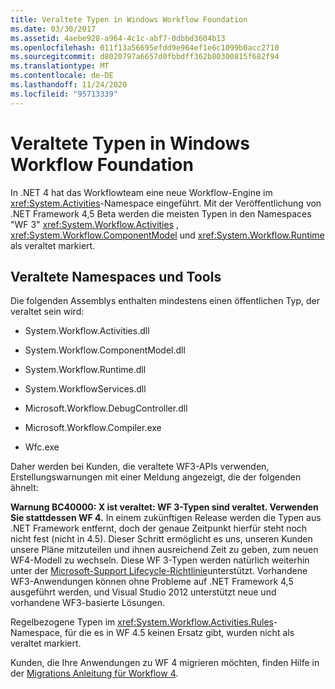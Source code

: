 ```yaml
---
title: Veraltete Typen in Windows Workflow Foundation
ms.date: 03/30/2017
ms.assetid: 4aebe928-a964-4c1c-abf7-0dbbd3604b13
ms.openlocfilehash: 011f13a56695efdd9e964ef1e6c1099b0acc2710
ms.sourcegitcommit: d8020797a6657d0fbbdff362b80300815f682f94
ms.translationtype: MT
ms.contentlocale: de-DE
ms.lasthandoff: 11/24/2020
ms.locfileid: "95713339"
---
```

# <a name="deprecated-types-in-windows-workflow-foundation"></a>Veraltete Typen in Windows Workflow Foundation
In .NET 4 hat das Workflowteam eine neue Workflow-Engine im <xref:System.Activities>-Namespace eingeführt. Mit der Veröffentlichung von .NET Framework 4,5 Beta werden die meisten Typen in den Namespaces "WF 3" <xref:System.Workflow.Activities> , <xref:System.Workflow.ComponentModel> und  <xref:System.Workflow.Runtime> als veraltet markiert.

## <a name="obsolete-namespaces-and-tools"></a>Veraltete Namespaces und Tools
 Die folgenden Assemblys enthalten mindestens einen öffentlichen Typ, der veraltet sein wird:

- System.Workflow.Activities.dll

- System.Workflow.ComponentModel.dll

- System.Workflow.Runtime.dll

- System.WorkflowServices.dll

- Microsoft.Workflow.DebugController.dll

- Microsoft.Workflow.Compiler.exe

- Wfc.exe

 Daher werden bei Kunden, die veraltete WF3-APIs verwenden, Erstellungswarnungen mit einer Meldung angezeigt, die der folgenden ähnelt:

 **Warnung BC40000: X ist veraltet: WF 3-Typen sind veraltet. Verwenden Sie stattdessen WF 4.** In einem zukünftigen Release werden die Typen aus .NET Framework entfernt, doch der genaue Zeitpunkt hierfür steht noch nicht fest (nicht in 4.5). Dieser Schritt ermöglicht es uns, unseren Kunden unsere Pläne mitzuteilen und ihnen ausreichend Zeit zu geben, zum neuen WF4-Modell zu wechseln. Diese WF 3-Typen werden natürlich weiterhin unter der [Microsoft-Support Lifecycle-Richtlinie](/lifecycle/)unterstützt. Vorhandene WF3-Anwendungen können ohne Probleme auf .NET Framework 4,5 ausgeführt werden, und Visual Studio 2012 unterstützt neue und vorhandene WF3-basierte Lösungen.

 Regelbezogene Typen im <xref:System.Workflow.Activities.Rules>-Namespace, für die es in WF 4.5 keinen Ersatz gibt, wurden nicht als veraltet markiert.

 Kunden, die Ihre Anwendungen zu WF 4 migrieren möchten, finden Hilfe in der [Migrations Anleitung für Workflow 4](migration-guidance.md).
